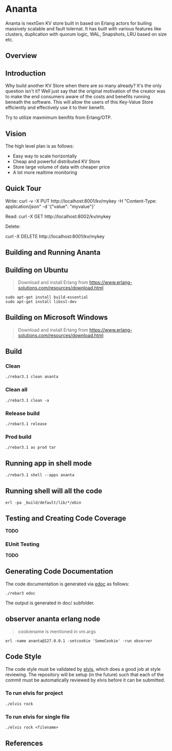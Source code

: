 # Ananta
Ananta is nextGen KV store built in based on Erlang actors for builing massively scalable and fault tolernat. 
It has built with various features like clusters, duplication with quorum logic, WAL, Snapshots, LRU based on size etc. 

## Overview


## Introduction

Why build another KV Store when there are so many already?
It's the only question isn't it? Well just say that the original motivation
of the creator was to make the end consumers aware of the costs and benefits
running beneath the software. This will allow the users of this Key-Value Store
efficiently and effectively use it to their benefit.

Try to utilize maxmimum benifits from Erlang/OTP.

## Vision

The high level plan is as follows:

* Easy way to scale horizontally  
* Cheap and powerful distributed KV Store
* Store large volume of data with cheaper price
* A lot more realtime monitoring

## Quick Tour

Write:
curl -v -X PUT http://localhost:8001/kv/mykey      -H "Content-Type: application/json"      -d '{"value": "myvalue"}'

Read:
curl -X GET http://localhost:8002/kv/mykey


Delete:

curl -X DELETE http://localhost:8001/kv/mykey


## Building and Running Ananta


## Building on Ubuntu

> Download and install Erlang from
> https://www.erlang-solutions.com/resources/download.html
 
    sudo apt-get install build-essential
    sudo apt-get install libssl-dev

## Building on Microsoft Windows

> Download and install Erlang from
> https://www.erlang-solutions.com/resources/download.html

## Build

### Clean 

    ./rebar3.1 clean ananta

### Clean all 

    ./rebar3.1 clean -a

### Release build

    ./rebar3.1 release

### Prod build

    ./rebar3.1 as prod tar
    
## Running app in shell mode

    ./rebar3.1 shell --apps ananta

## Running shell will all the code

    erl -pa _build/default/lib/*/ebin
    
## Testing and Creating Code Coverage

**TODO**
    
### EUnit Testing

**TODO**

## Generating Code Documentation

The code documentation is generated via [edoc](http://erlang.org/doc/apps/edoc/chapter.html) as follows:

    ./rebar3 edoc

The output is generated in doc/ subfolder.

## observer ananta erlang node

> cookiename is mentioned in vm.args

    erl -name ananta@127.0.0.1 -setcookie 'SomeCookie' -run observer

## Code Style

The code style must be validated by [elvis](https://github.com/inaka/elvis),
which does a good job at style reviewing. The repository will be setup (in the
future) such that each of the commit must be automatically reviewed by
elvis before it can be submitted.

### To run elvis for project

    ./elvis rock

### To run elvis for single file

    ./elvis rock <filename>

## References





